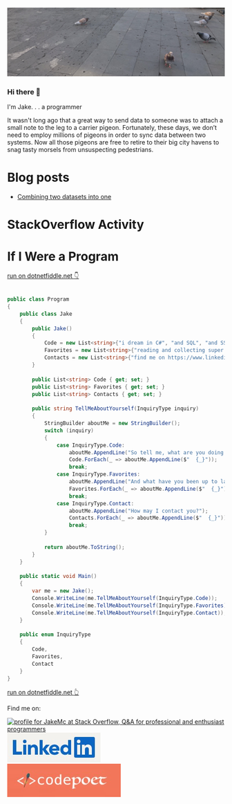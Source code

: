 [![Header](https://github.com/jakemclelland/jakemclelland/blob/main/assets/latest_story.png "Header")](https://jakemclelland.github.io/cv/)

### Hi there 👋

I'm Jake. . . a programmer

<p>It wasn't long ago that a great way to send data to someone was to attach a small note to the leg to a carrier pigeon. Fortunately, these days, we don’t need to employ millions of pigeons in order to sync data between two systems. Now all those pigeons are free to retire to their big city havens to snag tasty morsels from unsuspecting pedestrians.</p>

# Blog posts
<!-- BLOG-POST-LIST:START -->
- [Combining two datasets into one](https://dev.to/jakemclelland/combining-two-datasets-into-one-3826)
<!-- BLOG-POST-LIST:END -->

# StackOverflow Activity
<!-- STACKOVERFLOW:START -->
<!-- STACKOVERFLOW:END -->

# If I Were a Program
<a href="https://dotnetfiddle.net/HGqeVp">run on dotnetfiddle.net :point_down:</a>
```c#

public class Program
{
	public class Jake
	{
		public Jake()
		{
			Code = new List<string>{"i dream in C#", "and SQL", "and SSIS", "my nightmares usually involve JavaScript", "but Swift and React Native seems pretty interesting"};
			Favorites = new List<string>{"reading and collecting super old books", "i'm a huge fan of the ancient art of bonsai", "i also have an aquascape aquarium"};
			Contacts = new List<string>{"find me on https://www.linkedin.com/in/jakemclelland", "or hire me at https://www.codepoetllc.com"};
		}

		public List<string> Code { get; set; }
		public List<string> Favorites { get; set; }
		public List<string> Contacts { get; set; }

		public string TellMeAboutYourself(InquiryType inquiry)
		{
			StringBuilder aboutMe = new StringBuilder();
			switch (inquiry)
			{
				case InquiryType.Code:
					aboutMe.AppendLine("So tell me, what are you doing these days?");
					Code.ForEach(_ => aboutMe.AppendLine($"  {_}"));
					break;
				case InquiryType.Favorites:
					aboutMe.AppendLine("And what have you been up to lately?");
					Favorites.ForEach(_ => aboutMe.AppendLine($"  {_}"));
					break;
				case InquiryType.Contact:
					aboutMe.AppendLine("How may I contact you?");
					Contacts.ForEach(_ => aboutMe.AppendLine($"  {_}"));
					break;
			}
			
			return aboutMe.ToString();
		}
	}

	public static void Main()
	{
		var me = new Jake();
		Console.WriteLine(me.TellMeAboutYourself(InquiryType.Code));
		Console.WriteLine(me.TellMeAboutYourself(InquiryType.Favorites));
		Console.WriteLine(me.TellMeAboutYourself(InquiryType.Contact));
	}

	public enum InquiryType
	{
		Code,
		Favorites,
		Contact
	}	
}
```
<a href="https://dotnetfiddle.net/HGqeVp">run on dotnetfiddle.net :point_up_2:</a>

<p>Find me on:</p>
<a href="https://stackoverflow.com/users/2859272/jakemc"><img src="https://stackoverflow.com/users/flair/2859272.png?theme=dark" width="208" height="58" alt="profile for JakeMc at Stack Overflow, Q&amp;A for professional and enthusiast programmers" title="profile for JakeMc at Stack Overflow, Q&amp;A for professional and enthusiast programmers"></a>

<div class="badge-base LI-profile-badge" data-locale="en_US" data-size="large" data-theme="dark" data-type="VERTICAL" data-vanity="jakemclelland" data-version="v1"><a class="badge-base__link LI-simple-link" href="https://www.linkedin.com/in/jakemclelland?trk=profile-badge"><img alt="Linked In Logo" src="https://github.com/jakemclelland/jakemclelland/blob/main/assets/linked-in-logo.jpg"></a></div>

<div>
   <a href="https://www.codepoetllc.com"><img alt="Codepoet Logo" src="https://github.com/jakemclelland/jakemclelland/blob/main/assets/codepoet-logo.jpg"></a>
</div>
              
<!--
**jakemclelland/jakemclelland** is a ✨ _special_ ✨ repository because its `README.md` (this file) appears on your GitHub profile.

Here are some ideas to get you started:

- 🔭 I’m currently working on ...
- 🌱 I’m currently learning ...
- 👯 I’m looking to collaborate on ...
- 🤔 I’m looking for help with ...
- 💬 Ask me about ...
- 📫 How to reach me: ...
- 😄 Pronouns: ...
- ⚡ Fun fact: ...
-->
